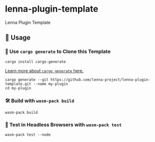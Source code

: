 # lenna-plugin-template
Lenna Plugin Template

## 🚴 Usage

### 🐑 Use `cargo generate` to Clone this Template

```
cargo install cargo-generate
```

[Learn more about `cargo generate` here.](https://github.com/ashleygwilliams/cargo-generate)

```
cargo generate --git https://github.com/lenna-project/lenna-plugin-template.git --name my-plugin
cd my-plugin
```

### 🛠️ Build with `wasm-pack build`

```
wasm-pack build
```

### 🔬 Test in Headless Browsers with `wasm-pack test`

```
wasm-pack test --node
```
